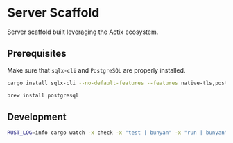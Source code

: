 # Server Scaffold

Server scaffold built leveraging the Actix ecosystem.

## Prerequisites

Make sure that `sqlx-cli` and `PostgreSQL` are properly installed.

```bash
cargo install sqlx-cli --no-default-features --features native-tls,postgres

brew install postgresql
```

## Development

```bash
RUST_LOG=info cargo watch -x check -x "test | bunyan" -x "run | bunyan"
```
